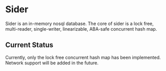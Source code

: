 # Sider

Sider is an in-memory nosql database. The core of sider is a lock free, multi-reader, single-writer, linearizable, 
ABA-safe concurrent hash map.
 

## Current Status

Currently, only the lock free concurrent hash map has been implemented. Network support will be added in the future.